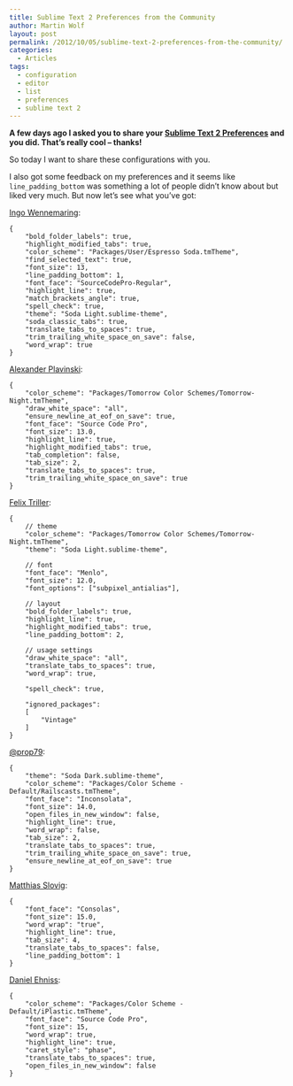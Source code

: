 ```yaml
---
title: Sublime Text 2 Preferences from the Community
author: Martin Wolf
layout: post
permalink: /2012/10/05/sublime-text-2-preferences-from-the-community/
categories:
  - Articles
tags:
  - configuration
  - editor
  - list
  - preferences
  - sublime text 2
---
```

**A few days ago I asked you to share your [Sublime Text 2 Preferences][1] and you did. That&#8217;s really cool – thanks!**

So today I want to share these configurations with you.

I also got some feedback on my preferences and it seems like `line_padding_bottom` was something a lot of people didn&#8217;t know about but liked very much. But now let&#8217;s see what you&#8217;ve got:

[Ingo Wennemaring][2]:

<pre class="language-javascript"><code class="language-javascript">{
    "bold_folder_labels": true,
    "highlight_modified_tabs": true,
    "color_scheme": "Packages/User/Espresso Soda.tmTheme",
    "find_selected_text": true,
    "font_size": 13,
    "line_padding_bottom": 1,
    "font_face": "SourceCodePro-Regular",
    "highlight_line": true,
    "match_brackets_angle": true,
    "spell_check": true,
    "theme": "Soda Light.sublime-theme",
    "soda_classic_tabs": true,
    "translate_tabs_to_spaces": true,
    "trim_trailing_white_space_on_save": false,
    "word_wrap": true
}</code></pre>

[Alexander Plavinski][3]:

<pre class="language-javascript"><code class="language-javascript">{
    "color_scheme": "Packages/Tomorrow Color Schemes/Tomorrow-Night.tmTheme",
    "draw_white_space": "all",
    "ensure_newline_at_eof_on_save": true,
    "font_face": "Source Code Pro",
    "font_size": 13.0,
    "highlight_line": true,
    "highlight_modified_tabs": true,
    "tab_completion": false,
    "tab_size": 2,
    "translate_tabs_to_spaces": true,
    "trim_trailing_white_space_on_save": true
}</code></pre>

[Felix Triller][4]:

<pre class="language-javascript"><code class="language-javascript">{
    // theme
    "color_scheme": "Packages/Tomorrow Color Schemes/Tomorrow-Night.tmTheme",
    "theme": "Soda Light.sublime-theme",

    // font
    "font_face": "Menlo",
    "font_size": 12.0,
    "font_options": ["subpixel_antialias"],

    // layout
    "bold_folder_labels": true,
    "highlight_line": true,
    "highlight_modified_tabs": true,
    "line_padding_bottom": 2,

    // usage settings
    "draw_white_space": "all",
    "translate_tabs_to_spaces": true,
    "word_wrap": true,

    "spell_check": true,

    "ignored_packages":
    [
        "Vintage"
    ]
}</code></pre>

[@prop79][5]:

<pre class="language-javascript"><code class="language-javascript">{
    "theme": "Soda Dark.sublime-theme",
    "color_scheme": "Packages/Color Scheme - Default/Railscasts.tmTheme",
    "font_face": "Inconsolata",
    "font_size": 14.0,
    "open_files_in_new_window": false,
    "highlight_line": true,
    "word_wrap": false,
    "tab_size": 2,
    "translate_tabs_to_spaces": true,
    "trim_trailing_white_space_on_save": true,
    "ensure_newline_at_eof_on_save": true
}</code></pre>

[Matthias Slovig][6]:

<pre class="language-javascript"><code class="language-javascript">{
    "font_face": "Consolas",
    "font_size": 15.0,
    "word_wrap": "true",
    "highlight_line": true,
    "tab_size": 4,
    "translate_tabs_to_spaces": false,
    "line_padding_bottom": 1
}</code></pre>

[Daniel Ehniss][7]:

<pre class="language-javascript"><code class="language-javascript">{
    "color_scheme": "Packages/Color Scheme - Default/iPlastic.tmTheme",
    "font_face": "Source Code Pro",
    "font_size": 15,
    "word_wrap": true,
    "highlight_line": true,
    "caret_style": "phase",
    "translate_tabs_to_spaces": true,
    "open_files_in_new_window": false
}</code></pre>

 [1]: http://theamazingweb.net/2012/10/02/my-sublime-text-2-preferences/
 [2]: http://wennemaring.de/
 [3]: https://gist.github.com/3817363
 [4]: https://github.com/felixtriller/sublime2-settings/blob/master/Preferences.sublime-settings
 [5]: https://twitter.com/prop79
 [6]: http://50north.de/sublime-text-2-settings/
 [7]: http://depone.danielehniss.de/2012/10/04/sublime-text-2/